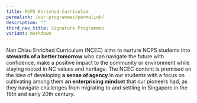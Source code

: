 ```yaml
---
title: NCPS Enriched Curriculum
permalink: /our-programmes/permalink/
description: ""
third_nav_title: Signature Programmes
variant: markdown
---
```

Nan Chiau Enriched Curriculum (NCEC) aims to nurture NCPS students into **stewards of a better tomorrow** who can navigate the future with confidence, make a positive impact to the community or environment while staying rooted in NC values and heritage. The NCEC content is premised on the idea of developing **a sense of agency** in our students with a focus on cultivating among them **an enterprising mindset** that our pioneers had, as they navigate challenges from migrating to and settling in Singapore in the 19th and early 20th century.